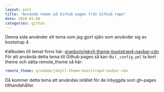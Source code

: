```yaml
---
layout: post
title: "Använda teman på Github pages från Github repo"
date: 2018-01-04
categories: github
---
```

Denna sida använder ett tema som jag gjort själv som använder sig av bootstrap 4.

Källkoden till temat finns här: [granbom/jekyll-theme-bootstrap4-navbar-cdn](https://github.com/granbom/jekyll-theme-bootstrap4-navbar-cdn)
För att använda detta tema till Github pages så kan du i `_config.yml` ta bort theme och sätta remote_theme så här:
```yml
remote_theme: granbom/jekyll-theme-bootstrap4-navbar-cdn
```
Då kommer detta tema att användas istället för de inbyggda som gh-pages tillhandahåller.
